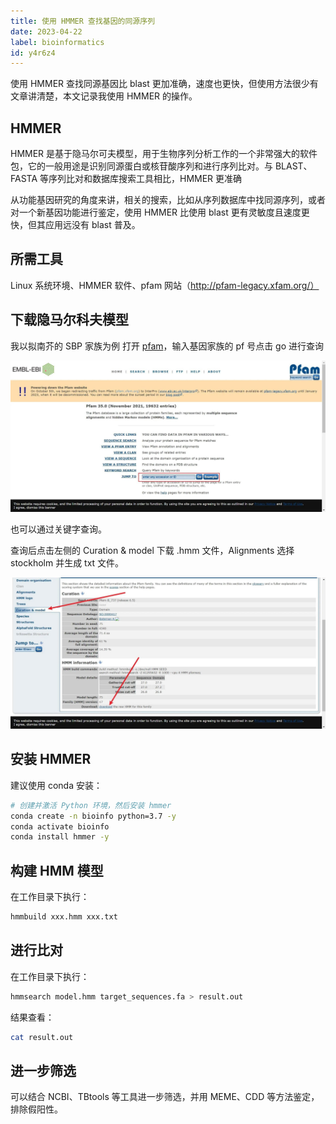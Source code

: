 ```yaml
---
title: 使用 HMMER 查找基因的同源序列
date: 2023-04-22
label: bioinformatics
id: y4r6z4
---
```


使用 HMMER 查找同源基因比 blast 更加准确，速度也更快，但使用方法很少有文章讲清楚，本文记录我使用 HMMER 的操作。

## HMMER

HMMER 是基于隐马尔可夫模型，用于生物序列分析工作的一个非常强大的软件包，它的一般用途是识别同源蛋白或核苷酸序列和进行序列比对。与 BLAST、FASTA 等序列比对和数据库搜索工具相比，HMMER 更准确

从功能基因研究的角度来讲，相关的搜索，比如从序列数据库中找同源序列，或者对一个新基因功能进行鉴定，使用 HMMER 比使用 blast 更有灵敏度且速度更快，但其应用远没有 blast 普及。

## 所需工具

Linux 系统环境、HMMER 软件、pfam 网站（http://pfam-legacy.xfam.org/）

## 下载隐马尔科夫模型

我以拟南芥的 SBP 家族为例
打开 [pfam](http://pfam-legacy.xfam.org/)，输入基因家族的 pf 号点击 go 进行查询

![](assets/20230422214309.jpg)

也可以通过关键字查询。

查询后点击左侧的 Curation & model 下载 .hmm 文件，Alignments 选择 stockholm 并生成 txt 文件。

![](assets/20230422214325.jpg)

## 安装 HMMER

建议使用 conda 安装：

```bash
# 创建并激活 Python 环境，然后安装 hmmer
conda create -n bioinfo python=3.7 -y
conda activate bioinfo
conda install hmmer -y
```

## 构建 HMM 模型

在工作目录下执行：
```bash
hmmbuild xxx.hmm xxx.txt
```

## 进行比对

在工作目录下执行：
```bash
hmmsearch model.hmm target_sequences.fa > result.out
```

结果查看：
```bash
cat result.out
```

## 进一步筛选

可以结合 NCBI、TBtools 等工具进一步筛选，并用 MEME、CDD 等方法鉴定，排除假阳性。